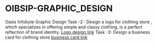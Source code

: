 # OIBSIP-GRAPHIC_DESIGN 
Oasis Infobyte Graphic Design Task -2 :
    Design a logo for clothing store , which specializes in offering simple and classy clothing, is a perfect reflection of  brand identity.
    [Logo design link](https://www.canva.com/design/DAFpS_DGZ7s/yJO-1LTAzo96Rb3Ei94N9Q/edit?utm_content=DAFpS_DGZ7s&utm_campaign=designshare&utm_medium=link2&utm_source=sharebutton)
Task -3:
Design a business card for clothing store [business card link](https://www.canva.com/design/DAFpb716s-c/DnrIoGZwEE0fZZZxGDitJQ/edit?utm_content=DAFpb716s-c&utm_campaign=designshare&utm_medium=link2&utm_source=sharebutton)

